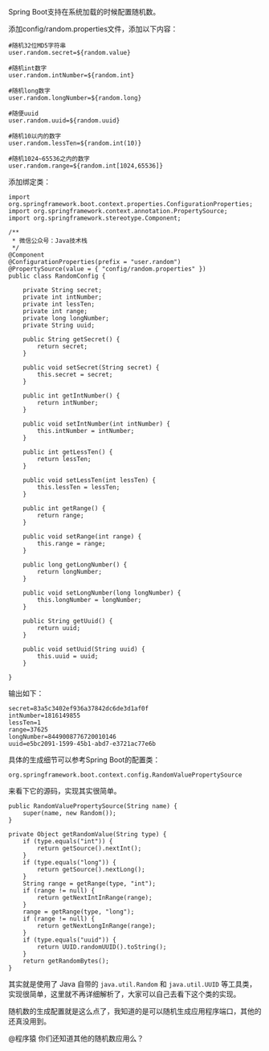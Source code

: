 
Spring Boot支持在系统加载的时候配置随机数。

添加config/random.properties文件，添加以下内容：

```
#随机32位MD5字符串
user.random.secret=${random.value}

#随机int数字
user.random.intNumber=${random.int}

#随机long数字
user.random.longNumber=${random.long}

#随便uuid
user.random.uuid=${random.uuid}

#随机10以内的数字
user.random.lessTen=${random.int(10)}

#随机1024~65536之内的数字
user.random.range=${random.int[1024,65536]}
```

添加绑定类：

```
import org.springframework.boot.context.properties.ConfigurationProperties;
import org.springframework.context.annotation.PropertySource;
import org.springframework.stereotype.Component;

/**
 * 微信公众号：Java技术栈
 */
@Component
@ConfigurationProperties(prefix = "user.random")
@PropertySource(value = { "config/random.properties" })
public class RandomConfig {

	private String secret;
	private int intNumber;
	private int lessTen;
	private int range;
	private long longNumber;
	private String uuid;

	public String getSecret() {
		return secret;
	}

	public void setSecret(String secret) {
		this.secret = secret;
	}

	public int getIntNumber() {
		return intNumber;
	}

	public void setIntNumber(int intNumber) {
		this.intNumber = intNumber;
	}

	public int getLessTen() {
		return lessTen;
	}

	public void setLessTen(int lessTen) {
		this.lessTen = lessTen;
	}

	public int getRange() {
		return range;
	}

	public void setRange(int range) {
		this.range = range;
	}

	public long getLongNumber() {
		return longNumber;
	}

	public void setLongNumber(long longNumber) {
		this.longNumber = longNumber;
	}

	public String getUuid() {
		return uuid;
	}

	public void setUuid(String uuid) {
		this.uuid = uuid;
	}
	
}
```

输出如下：


```
secret=83a5c3402ef936a37842dc6de3d1af0f
intNumber=1816149855
lessTen=1
range=37625
longNumber=8449008776720010146
uuid=e5bc2091-1599-45b1-abd7-e3721ac77e6b
```

具体的生成细节可以参考Spring Boot的配置类：

`org.springframework.boot.context.config.RandomValuePropertySource`

来看下它的源码，实现其实很简单。

```
public RandomValuePropertySource(String name) {
	super(name, new Random());
}

private Object getRandomValue(String type) {
	if (type.equals("int")) {
		return getSource().nextInt();
	}
	if (type.equals("long")) {
		return getSource().nextLong();
	}
	String range = getRange(type, "int");
	if (range != null) {
		return getNextIntInRange(range);
	}
	range = getRange(type, "long");
	if (range != null) {
		return getNextLongInRange(range);
	}
	if (type.equals("uuid")) {
		return UUID.randomUUID().toString();
	}
	return getRandomBytes();
}
```

其实就是使用了 Java 自带的 `java.util.Random` 和 `java.util.UUID` 等工具类，实现很简单，这里就不再详细解析了，大家可以自己去看下这个类的实现。

随机数的生成配置就是这么点了，我知道的是可以随机生成应用程序端口，其他的还真没用到。

@程序猿 你们还知道其他的随机数应用么？

